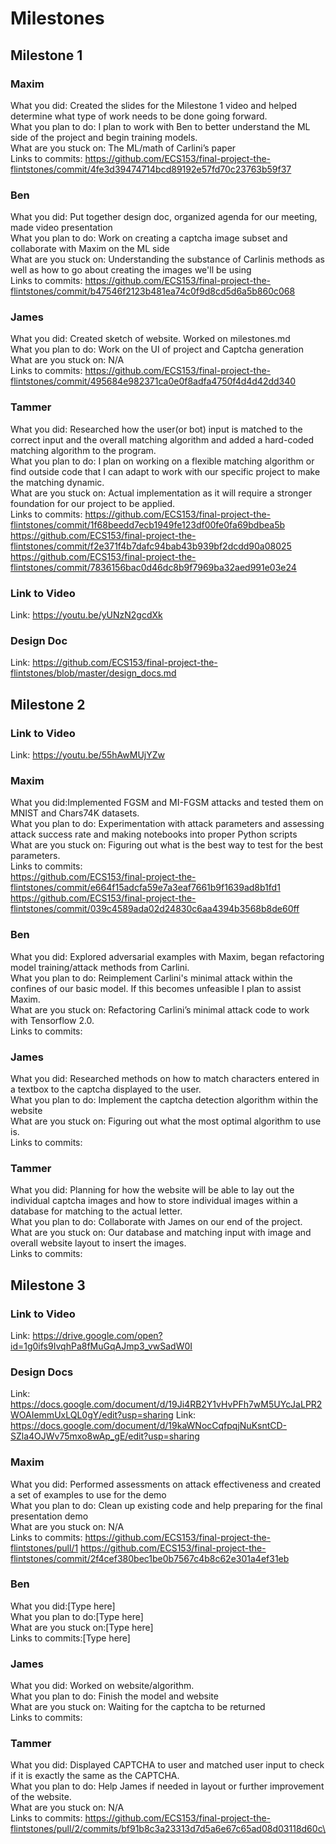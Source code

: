 # Milestones

## Milestone 1

### Maxim
What you did: Created the slides for the Milestone 1 video and helped determine what type of work needs to be done going forward.\
What you plan to do: I plan to work with Ben to better understand the ML side of the project and begin training models.\
What are you stuck on: The ML/math of Carlini’s paper\
Links to commits: https://github.com/ECS153/final-project-the-flintstones/commit/4fe3d39474714bcd89192e57fd70c23763b59f37

### Ben
What you did: Put together design doc, organized agenda for our meeting, made video presentation\
What you plan to do: Work on creating a captcha image subset and collaborate with Maxim on the ML side\
What are you stuck on: Understanding the substance of Carlinis methods as well as how to go about creating the images we'll be using\
Links to commits: https://github.com/ECS153/final-project-the-flintstones/commit/b47546f2123b481ea74c0f9d8cd5d6a5b860c068

### James
What you did: Created sketch of website. Worked on milestones.md\
What you plan to do: Work on the UI of project and Captcha generation\
What are you stuck on: N/A\
Links to commits: https://github.com/ECS153/final-project-the-flintstones/commit/495684e982371ca0e0f8adfa4750f4d4d42dd340

### Tammer
What you did: Researched how the user(or bot) input is matched to the correct input and the overall matching algorithm and added a hard-coded matching algorithm to the program.\
What you plan to do: I plan on working on a flexible matching algorithm or find outside code that I can adapt to work with our specific project to make the matching dynamic.\
What are you stuck on: Actual implementation as it will require a stronger foundation for our project to be applied.\
Links to commits: https://github.com/ECS153/final-project-the-flintstones/commit/1f68beedd7ecb1949fe123df00fe0fa69bdbea5b \
https://github.com/ECS153/final-project-the-flintstones/commit/f2e371f4b7dafc94bab43b939bf2dcdd90a08025 \
https://github.com/ECS153/final-project-the-flintstones/commit/7836156bac0d46dc8b9f7969ba32aed991e03e24 

### Link to Video
Link: https://youtu.be/yUNzN2gcdXk

### Design Doc
Link: https://github.com/ECS153/final-project-the-flintstones/blob/master/design_docs.md

## Milestone 2
### Link to Video  
Link: https://youtu.be/55hAwMUjYZw

### Maxim
What you did:Implemented FGSM and MI-FGSM attacks and tested them on MNIST and Chars74K datasets.\
What you plan to do: Experimentation with attack parameters and assessing attack success rate and making notebooks into proper Python scripts\
What are you stuck on: Figuring out what is the best way to test for the best parameters.\
Links to commits:\
https://github.com/ECS153/final-project-the-flintstones/commit/e664f15adcfa59e7a3eaf7661b9f1639ad8b1fd1
https://github.com/ECS153/final-project-the-flintstones/commit/039c4589ada02d24830c6aa4394b3568b8de60ff

### Ben
What you did: Explored adversarial examples with Maxim, began refactoring model training/attack methods from Carlini.\
What you plan to do: Reimplement Carlini's minimal attack within the confines of our basic model. If this becomes unfeasible I plan to assist Maxim. \
What are you stuck on: Refactoring Carlini’s minimal attack code to work with Tensorflow 2.0.\
Links to commits:

### James
What you did: Researched methods on how to match characters entered in a textbox to the captcha displayed to the user.\
What you plan to do: Implement the captcha detection algorithm within the website\
What are you stuck on: Figuring out what the most optimal algorithm to use is.\
Links to commits:

### Tammer
What you did: Planning for how the website will be able to lay out the individual captcha images and how to store individual images within a database for matching to the actual letter.\
What you plan to do: Collaborate with James on our end of the project.\
What are you stuck on: Our database and matching input with image and overall website layout to insert the images.\
Links to commits:

## Milestone 3

### Link to Video
Link: https://drive.google.com/open?id=1g0ifs9IvqhPa8fMuGqAJmp3_vwSadW0I

### Design Docs
Link: https://docs.google.com/document/d/19Ji4RB2Y1vHvPFh7wM5UYcJaLPR2WOAIemmUxLQL0gY/edit?usp=sharing
Link: https://docs.google.com/document/d/19kaWNocCqfpqjNuKsntCD-SZla4OJWv75mxo8wAp_gE/edit?usp=sharing

### Maxim
What you did: Performed assessments on attack effectiveness and created a set of examples to use for the demo\
What you plan to do: Clean up existing code and help preparing for the final presentation demo\
What are you stuck on: N/A\
Links to commits:
https://github.com/ECS153/final-project-the-flintstones/pull/1
https://github.com/ECS153/final-project-the-flintstones/commit/2f4cef380bec1be0b7567c4b8c62e301a4ef31eb

### Ben
What you did:[Type here]\
What you plan to do:[Type here]\
What are you stuck on:[Type here]\
Links to commits:[Type here]

### James
What you did: Worked on website/algorithm. \
What you plan to do: Finish the model and website\
What are you stuck on: Waiting for the captcha to be returned\
Links to commits:

### Tammer
What you did: Displayed CAPTCHA to user and matched user input to check if it is exactly the same as the CAPTCHA.\
What you plan to do: Help James if needed in layout or further improvement of the website.\
What are you stuck on: N/A\
Links to commits: https://github.com/ECS153/final-project-the-flintstones/pull/2/commits/bf91b8c3a23313d7d5a6e67c65ad08d03118d60c\
